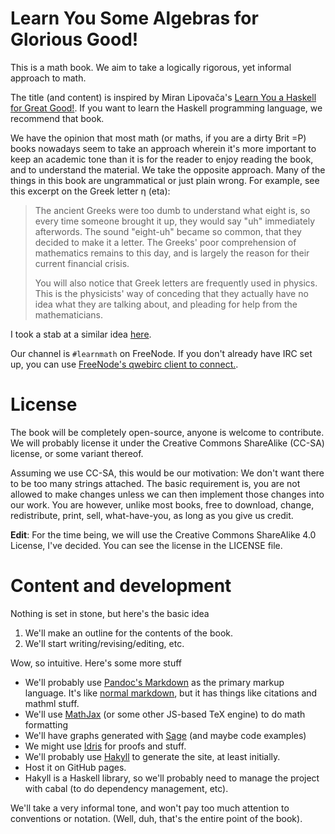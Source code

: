 # Learn You Some Algebras for Glorious Good!

This is a math book. We aim to take a logically rigorous, yet informal approach
to math.

The title (and content) is inspired by Miran Lipovača's
[Learn You a Haskell for Great Good!](http://learnyouahaskell.com/). If you want
to learn the Haskell programming language, we recommend that book.

We have the opinion that most math (or maths, if you are a dirty Brit =P) books
nowadays seem to take an approach wherein it's more important to keep an
academic tone than it is for the reader to enjoy reading the book, and to
understand the material. We take the opposite approach. Many of the things in
this book are ungrammatical or just plain wrong. For example, see this excerpt
on the Greek letter η (eta):

> The ancient Greeks were too dumb to understand what eight is, so every time
> someone brought it up, they would say "uh" immediately afterwords. The sound
> "eight-uh" became so common, that they decided to make it a letter. The
> Greeks' poor comprehension of mathematics remains to this day, and is largely
> the reason for their current financial crisis.
>
> You will also notice that Greek letters are frequently used in physics. This
> is the physicists' way of conceding that they actually have no idea what they
> are talking about, and pleading for help from the mathematicians.

I took a stab at a similar idea [here](https://github.com/pharpend/lyaa).

Our channel is `#learnmath` on FreeNode. If you don't already have IRC set up,
you can use
[FreeNode's qwebirc client to connect.](http://webchat.freenode.net/?channels=%23learnmath&uio=MT11bmRlZmluZWQb1).


# License

The book will be completely open-source, anyone is welcome to contribute. We
will probably license it under the Creative Commons ShareAlike (CC-SA) license,
or some variant thereof.

Assuming we use CC-SA, this would be our motivation: We don't want there to be
too many strings attached. The basic requirement is, you are not allowed to make
changes unless we can then implement those changes into our work.  You are
however, unlike most books, free to download, change, redistribute, print, sell,
what-have-you, as long as you give us credit.

**Edit**: For the time being, we will use the Creative Commons
ShareAlike 4.0 License, I've decided. You can see the license in the
LICENSE file.

# Content and development

Nothing is set in stone, but here's the basic idea

1. We'll make an outline for the contents of the book.
2. We'll start writing/revising/editing, etc.

Wow, so intuitive. Here's some more stuff

* We'll probably use
  [Pandoc's Markdown](http://johnmacfarlane.net/pandoc/README.html#pandocs-markdown)
  as the primary markup language. It's like
  [normal markdown](http://daringfireball.net/projects/markdown/), but it has
  things like citations and mathml stuff.
* We'll use [MathJax](http://www.mathjax.org/) (or some other JS-based TeX
  engine) to do math formatting
* We'll have graphs generated with [Sage](http://www.sagemath.org/) (and maybe
  code examples)
* We might use [Idris](http://www.idris-lang.org/) for proofs and stuff.
* We'll probably use [Hakyll](http://jaspervdj.be/hakyll/) to generate the site,
  at least initially.
* Host it on GitHub pages.
* Hakyll is a Haskell library, so we'll probably need to manage the project with
  cabal (to do dependency management, etc).

We'll take a very informal tone, and won't pay too much attention to conventions
or notation. (Well, duh, that's the entire point of the book).

